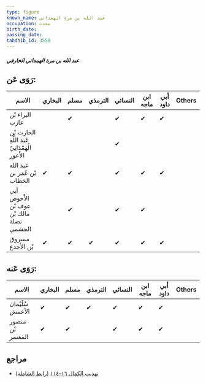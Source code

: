 ```yaml
---
type: figure
known_name: عبد الله بن مرة الهمداني
occupation: محدث
birth_date:
passing_date:
tahdhib_id: 3558
---
```

##### عبد الله بن مرة الهمداني الخارفي

## رَوَى عَن:
| الاسم                                          | البخاري | مسلم | الترمذي | النسائي | ابن ماجه | أبي داود | Others |
| ---------------------------------------------- | ------- | ---- | ------- | ------- | -------- | -------- | ------ |
| البراء بْن عازب                                |         | ✔    |         | ✔       | ✔        | ✔        |        |
| الحارث بْن عَبد اللَّهِ الْهَمْدَانِيّ الأَعور |         |      |         | ✔       |          |          |        |
| عبد الله بْن عُمَر بن الخطاب                   | ✔       | ✔    |         | ✔       | ✔        | ✔        |        |
| أبي الأَحوص عوف بْن مالك بْن نضلة الجشمي       |         | ✔    |         | ✔       | ✔        |          |        |
| مسروق بْن الأجدع                               | ✔       | ✔    | ✔       | ✔       | ✔        | ✔        |        |
## رَوَى عَنه:
| الاسم             | البخاري | مسلم | الترمذي | النسائي | ابن ماجه | أبي داود | Others |
| ----------------- | ------- | ---- | ------- | ------- | -------- | -------- | ------ |
| سُلَيْمان الأعمش  | ✔       | ✔    | ✔       | ✔       | ✔        | ✔        |        |
| منصور بْن المعتمر | ✔       | ✔    |         | ✔       | ✔        | ✔        |        |
## مراجع
- [تهذيب الكمال ١٦-١١٤](obsidian://open?vault=Tahdhib-al-Kamal&file=Figures/٣٥٥٨-عبد%20الله%20بن%20مرة%20الهمداني%20الخارفي) ([رابط الشاملة](https://shamela.ws/book/3722/8107))